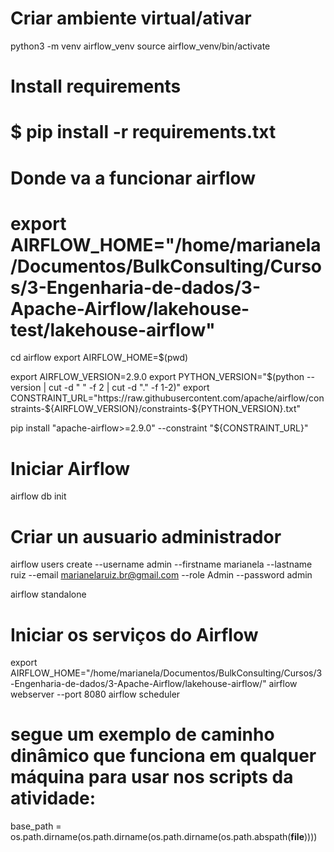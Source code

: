 # Criar ambiente virtual/ativar
python3 -m venv airflow_venv
source airflow_venv/bin/activate

# Install requirements
# $ pip install -r requirements.txt

# Donde va a funcionar airflow
# export AIRFLOW_HOME="/home/marianela/Documentos/BulkConsulting/Cursos/3-Engenharia-de-dados/3-Apache-Airflow/lakehouse-test/lakehouse-airflow"

cd airflow
export AIRFLOW_HOME=$(pwd)

export AIRFLOW_VERSION=2.9.0
export PYTHON_VERSION="$(python --version | cut -d " " -f 2 | cut -d "." -f 1-2)"
export CONSTRAINT_URL="https://raw.githubusercontent.com/apache/airflow/constraints-${AIRFLOW_VERSION}/constraints-${PYTHON_VERSION}.txt"

pip install "apache-airflow>=2.9.0" --constraint "${CONSTRAINT_URL}"

# Iniciar Airflow
airflow db init

# Criar un ausuario administrador
airflow users create     --username admin     --firstname marianela     --lastname ruiz     --email marianelaruiz.br@gmail.com     --role Admin     --password admin

airflow standalone

# Iniciar os serviços do Airflow
export AIRFLOW_HOME="/home/marianela/Documentos/BulkConsulting/Cursos/3-Engenharia-de-dados/3-Apache-Airflow/lakehouse-airflow/"
airflow webserver --port 8080
airflow scheduler


# segue um exemplo de caminho dinâmico que funciona em qualquer máquina para usar nos scripts da atividade:
base_path = os.path.dirname(os.path.dirname(os.path.dirname(os.path.abspath(__file__))))

